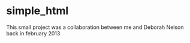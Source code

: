simple_html
===========

This small project was a collaboration between me and Deborah Nelson back in february 2013

